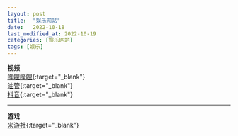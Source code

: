 ```yaml
---
layout: post
title:  "娱乐网站"
date:   2022-10-18
last_modified_at: 2022-10-19
categories: [娱乐网站]
tags: [娱乐]
---
```

**视频**   
[哔哩哔哩][bilibili]{:target="_blank"}    
[油管][youtube]{:target="_blank"}     
[抖音][douyin]{:target="_blank"}

___

**游戏**   
[米游社][bbs_mihoyo]{:target="_blank"}     

[bilibili]: https://www.bilibili.com/
[youtube]: https://www.youtube.com/
[bbs_mihoyo]: https://bbs.mihoyo.com/ys
[douyin]: https://www.douyin.com/
